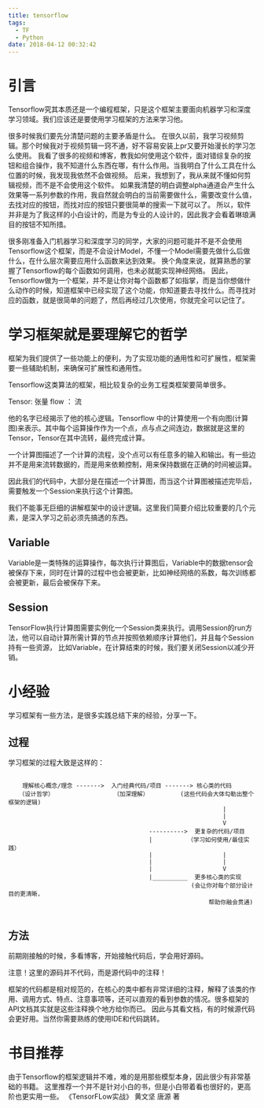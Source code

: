 ```yaml
---
title: tensorflow
tags:
  - TF
  - Python
date: 2018-04-12 00:32:42
---
```



# 引言

Tensorflow究其本质还是一个编程框架，只是这个框架主要面向机器学习和深度学习领域。我们应该还是要使用学习框架的方法来学习他。

很多时候我们要先分清楚问题的主要矛盾是什么。
在很久以前，我学习视频剪辑。那个时候我对于视频剪辑一窍不通，好不容易安装上pr又要开始漫长的学习怎么使用。
我看了很多的视频和博客，教我如何使用这个软件，面对错综复杂的按钮和组合操作，我不知道什么东西在哪，有什么作用。当我明白了什么工具在什么位置的时候，我发现我依然不会做视频。
后来，我想到了，我从来就不懂如何剪辑视频，而不是不会使用这个软件。
如果我清楚的明白调整alpha通道会产生什么效果等一系列参数的作用，我自然就会明白的当前需要做什么，需要改变什么值，去找对应的按钮，而找对应的按钮只要很简单的搜索一下就可以了。
所以，软件并非是为了我这样的小白设计的，而是为专业的人设计的，因此我才会看着琳琅满目的按钮不知所措。

很多刚准备入门机器学习和深度学习的同学，大家的问题可能并不是不会使用Tensorflow这个框架，而是不会设计Model，不懂一个Model需要先做什么后做什么，在什么层次需要应用什么函数来达到效果。
换个角度来说，就算熟悉的掌握了Tensorflow的每个函数如何调用，也未必就能实现神经网络。
因此，Tensorflow做为一个框架，并不是让你对每个函数都了如指掌，而是当你想做什么动作的时候，知道框架中已经实现了这个功能，你知道要去寻找什么。而寻找对应的函数，就是很简单的问题了，然后再经过几次使用，你就完全可以记住了。

# 学习框架就是要理解它的哲学

框架为我们提供了一些功能上的便利，为了实现功能的通用性和可扩展性，框架需要一些辅助机制，来确保可扩展性和通用性。

Tensorflow这类算法的框架，相比较复杂的业务工程类框架要简单很多。

Tensor: 张量
flow ： 流

他的名字已经揭示了他的核心逻辑。Tensorflow 中的计算使用一个有向图(计算图)来表示。其中每个运算操作作为一个点，点与点之间连边，数据就是这里的Tensor，Tensor在其中流转，最终完成计算。

一个计算图描述了一个计算的流程，没个点可以有任意多的输入和输出。有一些边并不是用来流转数据的，而是用来依赖控制，用来保持数据在正确的时间被运算。

因此我们的代码中，大部分是在描述一个计算图，而当这个计算图被描述完毕后，需要触发一个Session来执行这个计算图。

我们不能事无巨细的讲解框架中的设计逻辑。这里我们简要介绍比较重要的几个元素，是深入学习之前必须先搞透的东西。

## Variable

Variable是一类特殊的运算操作，每次执行计算图后，Variable中的数据tensor会被保存下来，同时在计算的过程中也会被更新，比如神经网络的系数，每次训练都会被更新，最后会被保存下来。

## Session

TensorFlow执行计算图需要实例化一个Session类来执行。调用Session的run方法，他可以自动计算所需计算的节点并按照依赖顺序计算他们，并且每个Session持有一些资源， 比如Variable，在计算结束的时候，我们要关闭Session以减少开销。


# 小经验

学习框架有一些方法，是很多实践总结下来的经验，分享一下。

## 过程

学习框架的过程大致是这样的：
```

    理解核心概念/理念 ------->  入门经典代码/项目 -------> 核心类的代码
   （设计哲学）                 （加深理解）         (这些代码会大体勾勒出整个框架的逻辑)
                                                             |
                                                             |
                                                             V
                                        ---------->  更复杂的代码/项目
                                        |          （学习如何使用/最佳实践）
                                        |                    |
                                        |                    |
                                        |                    V
                                        |__________  更多核心类的实现
                                                    (会让你对每个部分设计目的更清晰，
                                                         帮助你融会贯通)


```


## 方法

前期刚接触的时候，多看博客，开始接触代码后，学会用好源码。

注意！这里的源码并不代码，而是源代码中的注释！

框架的代码都是相对规范的，在核心的类中都有非常详细的注释，解释了该类的作用、调用方式、特点、注意事项等，还可以直观的看到参数的情况。很多框架的API文档其实就是这些注释换个地方给你而已。
因此与其看文档，有的时候源代码会更好用。当然你需要熟练的使用IDE和代码跳转。

# 书目推荐

由于Tensorflow的框架逻辑并不难，难的是用那些模型本身，因此很少有非常基础的书籍。
这里推荐一个并不是针对小白的书，但是小白带着看也很好的，更高阶也更实用一些。
《TensorFLow实战》 黄文坚 唐源 著


